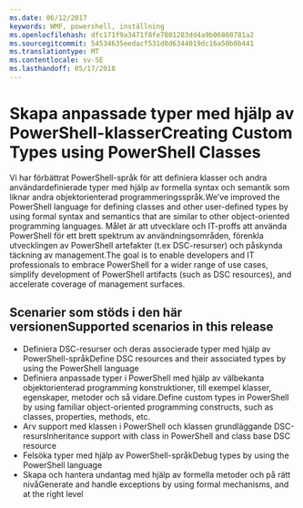 ```yaml
---
ms.date: 06/12/2017
keywords: WMF, powershell, inställning
ms.openlocfilehash: dfc171f9a3471f8fe7801283dd4a9b06860781a2
ms.sourcegitcommit: 54534635eedacf531d8d6344019dc16a50b8b441
ms.translationtype: MT
ms.contentlocale: sv-SE
ms.lasthandoff: 05/17/2018
---
```

# <a name="creating-custom-types-using-powershell-classes"></a><span data-ttu-id="7cef6-102">Skapa anpassade typer med hjälp av PowerShell-klasser</span><span class="sxs-lookup"><span data-stu-id="7cef6-102">Creating Custom Types using PowerShell Classes</span></span>

<span data-ttu-id="7cef6-103">Vi har förbättrat PowerShell-språk för att definiera klasser och andra användardefinierade typer med hjälp av formella syntax och semantik som liknar andra objektorienterad programmeringsspråk.</span><span class="sxs-lookup"><span data-stu-id="7cef6-103">We’ve improved the PowerShell language for defining classes and other user-defined types by using formal syntax and semantics that are similar to other object-oriented programming languages.</span></span> <span data-ttu-id="7cef6-104">Målet är att utvecklare och IT-proffs att använda PowerShell för ett brett spektrum av användningsområden, förenkla utvecklingen av PowerShell artefakter (t.ex DSC-resurser) och påskynda täckning av management.</span><span class="sxs-lookup"><span data-stu-id="7cef6-104">The goal is to enable developers and IT professionals to embrace PowerShell for a wider range of use cases, simplify development of PowerShell artifacts (such as DSC resources), and accelerate coverage of management surfaces.</span></span>

## <a name="supported-scenarios-in-this-release"></a><span data-ttu-id="7cef6-105">Scenarier som stöds i den här versionen</span><span class="sxs-lookup"><span data-stu-id="7cef6-105">Supported scenarios in this release</span></span>

-   <span data-ttu-id="7cef6-106">Definiera DSC-resurser och deras associerade typer med hjälp av PowerShell-språk</span><span class="sxs-lookup"><span data-stu-id="7cef6-106">Define DSC resources and their associated types by using the PowerShell language</span></span>
-   <span data-ttu-id="7cef6-107">Definiera anpassade typer i PowerShell med hjälp av välbekanta objektorienterad programming konstruktioner, till exempel klasser, egenskaper, metoder och så vidare.</span><span class="sxs-lookup"><span data-stu-id="7cef6-107">Define custom types in PowerShell by using familiar object-oriented programming constructs, such as classes, properties, methods, etc.</span></span>
-   <span data-ttu-id="7cef6-108">Arv support med klassen i PowerShell och klassen grundläggande DSC-resurs</span><span class="sxs-lookup"><span data-stu-id="7cef6-108">Inheritance support with class in PowerShell and class base DSC resource</span></span>
-   <span data-ttu-id="7cef6-109">Felsöka typer med hjälp av PowerShell-språk</span><span class="sxs-lookup"><span data-stu-id="7cef6-109">Debug types by using the PowerShell language</span></span>
-   <span data-ttu-id="7cef6-110">Skapa och hantera undantag med hjälp av formella metoder och på rätt nivå</span><span class="sxs-lookup"><span data-stu-id="7cef6-110">Generate and handle exceptions by using formal mechanisms, and at the right level</span></span>

